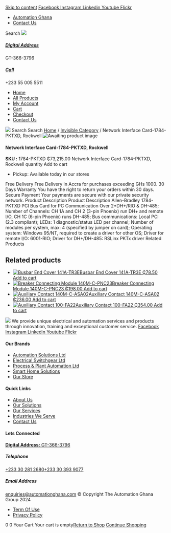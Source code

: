 [Skip to content](https://store.automationghana.com/product/network-interface-card-1784-pktxd-rockwell/#content)
[ Facebook ](https://www.facebook.com/automationgh/) [ Instagram ](https://www.instagram.com/automationgh/) [ Linkedin ](https://www.linkedin.com/company/the-automation-ghana-limited/) [ Youtube ](https://www.youtube.com/channel/UCurrRDUSm5oIW39VXjn1u0w) [ Flickr ](https://www.flickr.com/photos/181794037@N07/)
  * [ Automation Ghana ](https://automationghana.com)
  * [ Contact Us ](https://store.automationghana.com/contact/)


Search
[ ![](https://store.automationghana.com/wp-content/uploads/2024/04/Website-TAGG-Logo-BLUE.png) ](https://store.automationghana.com/)
[ ](https://maps.app.goo.gl/m4xeaagWCNbLk4jM6)
#####  [ Digital Address ](https://maps.app.goo.gl/m4xeaagWCNbLk4jM6)
GT-366-3796 
[ ](tel:+233550055511)
#####  [ Call ](tel:+233550055511)
+233 55 005 5511 
  * [Home](https://store.automationghana.com/)
  * [All Products](https://store.automationghana.com/shop/)
  * [My Account](https://store.automationghana.com/my-account/)
  * [Cart](https://store.automationghana.com/cart/)
  * [Checkout](https://store.automationghana.com/checkout/)
  * [Contact Us](https://store.automationghana.com/contact/)


[![](https://store.automationghana.com/wp-content/uploads/2024/04/AutomationGhana_logo_white.png)](https://store.automationghana.com)
Search
Search
[Home](https://store.automationghana.com) / [Invisible Category](https://store.automationghana.com/product-category/invisible-category/) / Network Interface Card-1784-PKTXD, Rockwell
![Awaiting product image](https://store.automationghana.com/wp-content/uploads/woocommerce-placeholder-600x600.png)
####  Network Interface Card-1784-PKTXD, Rockwell 
**SKU :** 1784-PKTXD 
₵73,215.00
Network Interface Card-1784-PKTXD, Rockwell quantity
Add to cart
  * Pickup: Available today in our stores


Free Delivery 
Free Delivery in Accra for purchases exceeding GHs 1000. 
30 Days Warranty 
You have the right to return your orders within 30 days. 
Secure Payment 
Your payments are secure with our private security network. 
Product Description
Product Description
Allen-Bradley 1784-PKTXD PCI Bus Card for PC Communication Over 2*DH+/RIO & DH-485; Number of Channels: CH 1A and CH 2 (3-pin Phoenix) run DH+ and remote I/O, CH 1C (6-pin Phoenix) runs DH-485; Bus communications: Local PCI (2.3 compliant); LEDs: 1 diagnostic/status LED per channel; Number of modules per system, max: 4 (specified by jumper on card); Operating system: Windows 95/NT, required to create a driver for other OS; Driver for remote I/O: 6001-RIO; Driver for DH+/DH-485: RSLinx PKTx driver
Related Products 
## Related products
  * [![Busbar End Cover 141A-TR3E](https://store.automationghana.com/wp-content/uploads/2020/12/141A-TR3E-300x300.jpg)Busbar End Cover 141A-TR3E ₵78.50 ](https://store.automationghana.com/product/busbar-end-cover-141a-tr3e/)
[Add to cart](https://store.automationghana.com/product/network-interface-card-1784-pktxd-rockwell/?add-to-cart=2977)
  * [![Breaker Connecting Module 140M-C-PNC23](https://store.automationghana.com/wp-content/uploads/2020/12/140M-C-PNC23-300x300.jpg)Breaker Connecting Module 140M-C-PNC23 ₵198.00 ](https://store.automationghana.com/product/breaker-connecting-module-140m-c-pnc23/)
[Add to cart](https://store.automationghana.com/product/network-interface-card-1784-pktxd-rockwell/?add-to-cart=2973)
  * [![Auxiliary Contact 140M-C-ASA02](https://store.automationghana.com/wp-content/uploads/2020/11/140M-C-ASA02.jpg)Auxiliary Contact 140M-C-ASA02 ₵236.00 ](https://store.automationghana.com/product/auxiliary-contact-140m-c-asa02/)
[Add to cart](https://store.automationghana.com/product/network-interface-card-1784-pktxd-rockwell/?add-to-cart=2950)
  * [![Auxiliary Contact 100-FA22](https://store.automationghana.com/wp-content/uploads/2020/11/100-FA22-e1624027345370.jpg)Auxiliary Contact 100-FA22 ₵354.00 ](https://store.automationghana.com/product/auxiliary-contact-100-fa22-rockwell/)
[Add to cart](https://store.automationghana.com/product/network-interface-card-1784-pktxd-rockwell/?add-to-cart=2935)


![](https://store.automationghana.com/wp-content/uploads/2024/04/AutomationGhana_logo_white.png)
We provide unique electrical and automation services and products through innovation, training and exceptional customer service.
[ Facebook ](https://www.facebook.com/automationgh/) [ Instagram ](https://www.instagram.com/automationgh/) [ Linkedin ](https://www.linkedin.com/company/the-automation-ghana-limited/) [ Youtube ](https://www.youtube.com/channel/UCurrRDUSm5oIW39VXjn1u0w) [ Flickr ](https://www.flickr.com/photos/181794037@N07/)
#### Our Brands
  * [ Automation Solutions Ltd ](https://store.automationghana.com/product/network-interface-card-1784-pktxd-rockwell/)
  * [ Electrical Switchgear Ltd ](https://store.automationghana.com/product/network-interface-card-1784-pktxd-rockwell/)
  * [ Process & Plant Automation Ltd ](https://store.automationghana.com/product/network-interface-card-1784-pktxd-rockwell/)
  * [ Smart Home Solutions ](https://store.automationghana.com/product/network-interface-card-1784-pktxd-rockwell/)
  * [ Our Store ](https://store.automationghana.com/product/network-interface-card-1784-pktxd-rockwell/)


#### Quick Links
  * [ About Us ](https://store.automationghana.com/product/network-interface-card-1784-pktxd-rockwell/)
  * [ Our Solutions ](https://store.automationghana.com/product/network-interface-card-1784-pktxd-rockwell/)
  * [ Our Services ](https://store.automationghana.com/product/network-interface-card-1784-pktxd-rockwell/)
  * [ Industries We Serve ](https://store.automationghana.com/product/network-interface-card-1784-pktxd-rockwell/)
  * [ Contact Us ](https://store.automationghana.com/product/network-interface-card-1784-pktxd-rockwell/)


#### Lets Connected
[**Digital Address:** GT-366-3796](https://maps.app.goo.gl/m4xeaagWCNbLk4jM6)
#####  Telephone 
[ +233 30 281 2680](tel:+233302812680)[+233 30 393 9077](https://store.automationghana.com/product/network-interface-card-1784-pktxd-rockwell/+233303939077)
#####  Email Address 
enquiries@automationghana.com 
© Copyright The Automation Ghana Group 2024
  * [ Term Of Use ](https://store.automationghana.com/product/network-interface-card-1784-pktxd-rockwell/)
  * [ Privacy Policy ](https://store.automationghana.com/product/network-interface-card-1784-pktxd-rockwell/)


0
0
Your Cart
Your cart is empty[Return to Shop](https://store.automationghana.com/shop/)
[Continue Shopping](https://store.automationghana.com/product/network-interface-card-1784-pktxd-rockwell/)
